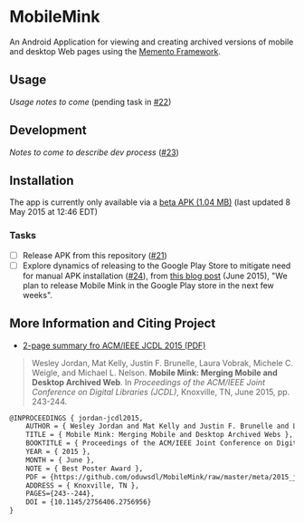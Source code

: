 # MobileMink
An Android Application for viewing and creating archived versions of mobile and desktop Web pages using the [Memento Framework](https://tools.ietf.org/html/rfc7089).

## Usage

_Usage notes to come_ (pending task in [#22](https://github.com/oduwsdl/MobileMink/issues/22))

## Development

_Notes to come to describe dev process_ ([#23](https://github.com/oduwsdl/MobileMink/issues/23))

## Installation

The app is currently only available via a [beta APK (1.04 MB)](https://github.com/Thing342/MobileMemento/releases/download/0.6/mobileMink-0.6-release.apk) (last updated 8 May 2015 at 12:46 EDT)

### Tasks
- [ ] Release APK from this repository ([#21](https://github.com/oduwsdl/MobileMink/issues/21))
- [ ] Explore dynamics of releasing to the Google Play Store to mitigate need for manual APK installation ([#24](https://github.com/oduwsdl/MobileMink/issues/23)), from [this blog post](https://ws-dl.blogspot.com/2015/06/2015-06-09-mobile-mink-merges-mobile.html) (June 2015), "We plan to release Mobile Mink in the Google Play store in the next few weeks". 

## More Information and Citing Project

* [2-page summary fro ACM/IEEE JCDL 2015 (PDF)](https://github.com/oduwsdl/MobileMink/raw/master/meta/2015_jcdl_mobileMink.pdf)

> Wesley Jordan, Mat Kelly, Justin F. Brunelle, Laura Vobrak, Michele C. Weigle, and Michael L. Nelson. __Mobile Mink: Merging Mobile and Desktop Archived Web__. In _Proceedings of the ACM/IEEE Joint Conference on Digital Libraries (JCDL)_, Knoxville, TN, June 2015, pp. 243-244.

```latex
@INPROCEEDINGS { jordan-jcdl2015,
    AUTHOR = { Wesley Jordan and Mat Kelly and Justin F. Brunelle and Laura Vobrak and Michele C. Weigle and Michael L. Nelson },
    TITLE = { Mobile Mink: Merging Mobile and Desktop Archived Webs },
    BOOKTITLE = { Proceedings of the ACM/IEEE Joint Conference on Digital Libraries (JCDL) },
    YEAR = { 2015 },
    MONTH = { June },
    NOTE = { Best Poster Award },
    PDF = {https://github.com/oduwsdl/MobileMink/raw/master/meta/2015_jcdl_mobileMink.pdf },
    ADDRESS = { Knoxville, TN },
    PAGES={243--244},
    DOI = {10.1145/2756406.2756956}
}
```


